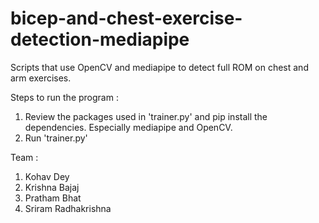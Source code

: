 # bicep-and-chest-exercise-detection-mediapipe
Scripts that use OpenCV and mediapipe to detect full ROM on chest and arm exercises.

Steps to run the program :
1. Review the packages used in 'trainer.py' and pip install the dependencies. Especially mediapipe and OpenCV.
2. Run 'trainer.py'

Team :
1. Kohav Dey
2. Krishna Bajaj
3. Pratham Bhat
4. Sriram Radhakrishna
